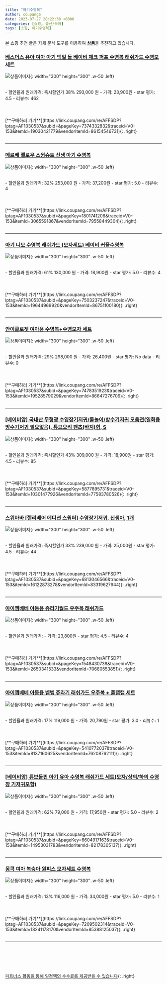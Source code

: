 ```yaml
---
title: "아기수영복"
author: coupang6
date: 2023-07-27 20:22:38 +0800
categories: [쇼핑, 출산/육아]
tags: [쇼핑, 아기수영복]
---
```


본 쇼핑 추천 글은 자체 분석 도구를 이용하여 [**상품**](https://link.coupang.com/a/bao1ui)을 추천하고 있습니다.

### [베스더스 유아 여아 아기 백일 돌 베이비 체크 퍼프 수영복 래쉬가드 수영모 세트](https://link.coupang.com/re/AFFSDP?lptag=AF1030537&subid=&pageKey=7374332832&traceid=V0-153&itemId=19030421779&vendorItemId=86154546731)

![상품이미지](https://thumbnail6.coupangcdn.com/thumbnails/remote/230x230ex/image/vendor_inventory/5613/6d8333978b6d8f01f79c1bc62634c7577ea5180a4c668751af313a7303f1.jpg){: width="300" height="300" .w-50 .left}


<br>
- 할인율과 원래가격: 즉시할인가 38%  293,000   원
- 가격: 23,900원
- star 평가: 4.5
- 리뷰수: 462
<br>
<br>
<br>
<br>
[**구매하러 가기**](https://link.coupang.com/re/AFFSDP?lptag=AF1030537&subid=&pageKey=7374332832&traceid=V0-153&itemId=19030421779&vendorItemId=86154546731){: .right}
<br>
<br>

---

### [메르베 멜로우 스윔슈트 신생 아기 수영복](https://link.coupang.com/re/AFFSDP?lptag=AF1030537&subid=&pageKey=1801741206&traceid=V0-153&itemId=3065591867&vendorItemId=79558449304)

![상품이미지](https://thumbnail10.coupangcdn.com/thumbnails/remote/230x230ex/image/rs_quotation_api/voaudew0/b045d1a700d0405394ea5c76776c84ca.jpg){: width="300" height="300" .w-50 .left}


<br>
- 할인율과 원래가격: 32%  253,000   원
- 가격: 37,200원
- star 평가: 5.0
- 리뷰수: 4
<br>
<br>
<br>
<br>
[**구매하러 가기**](https://link.coupang.com/re/AFFSDP?lptag=AF1030537&subid=&pageKey=1801741206&traceid=V0-153&itemId=3065591867&vendorItemId=79558449304){: .right}
<br>
<br>

---

### [아기 니모 수영복 래쉬가드 (모자세트) 베이비 커플수영복](https://link.coupang.com/re/AFFSDP?lptag=AF1030537&subid=&pageKey=7503237247&traceid=V0-153&itemId=19644969920&vendorItemId=86751100180)

![상품이미지](https://thumbnail10.coupangcdn.com/thumbnails/remote/230x230ex/image/vendor_inventory/bb31/132a354396ebda7d6e253c2e5968322c95efee438600390b0d677c6fc2d7.jpg){: width="300" height="300" .w-50 .left}


<br>
- 할인율과 원래가격: 61%  130,000   원
- 가격: 18,900원
- star 평가: 5.0
- 리뷰수: 4
<br>
<br>
<br>
<br>
[**구매하러 가기**](https://link.coupang.com/re/AFFSDP?lptag=AF1030537&subid=&pageKey=7503237247&traceid=V0-153&itemId=19644969920&vendorItemId=86751100180){: .right}
<br>
<br>

---

### [안이클로젯 여아용 수영복+수영모자 세트](https://link.coupang.com/re/AFFSDP?lptag=AF1030537&subid=&pageKey=7478351923&traceid=V0-153&itemId=19528579029&vendorItemId=86647276709)

![상품이미지](https://thumbnail6.coupangcdn.com/thumbnails/remote/230x230ex/image/vendor_inventory/3b03/a4d62e0456fb7b42da9f3822c1b2f17d4d351fbd35db05e894419be8cccd.jpg){: width="300" height="300" .w-50 .left}


<br>
- 할인율과 원래가격: 29%  298,000   원
- 가격: 26,400원
- star 평가: No data
- 리뷰수: 0
<br>
<br>
<br>
<br>
[**구매하러 가기**](https://link.coupang.com/re/AFFSDP?lptag=AF1030537&subid=&pageKey=7478351923&traceid=V0-153&itemId=19528579029&vendorItemId=86647276709){: .right}
<br>
<br>

---

### [[베이비앙] 국내산 무형광 수영장기저귀/물놀이/방수기저귀 모음전(일회용 방수기저귀 필요없음), 튜브오리 팬츠(바지)형, S](https://link.coupang.com/re/AFFSDP?lptag=AF1030537&subid=&pageKey=5877895731&traceid=V0-153&itemId=10301477926&vendorItemId=77583780526)

![상품이미지](https://thumbnail8.coupangcdn.com/thumbnails/remote/230x230ex/image/vendor_inventory/80b8/f506f54e383c463d07e5f2deca12dd414a53da76a35c75717cf9b91945df.jpg){: width="300" height="300" .w-50 .left}


<br>
- 할인율과 원래가격: 즉시할인가 43%  309,000   원
- 가격: 18,900원
- star 평가: 4.5
- 리뷰수: 85
<br>
<br>
<br>
<br>
[**구매하러 가기**](https://link.coupang.com/re/AFFSDP?lptag=AF1030537&subid=&pageKey=5877895731&traceid=V0-153&itemId=10301477926&vendorItemId=77583780526){: .right}
<br>
<br>

---

### [스위마바 [젤리베어 에디션 스윔퍼] 수영장기저귀, 신생아, 1개](https://link.coupang.com/re/AFFSDP?lptag=AF1030537&subid=&pageKey=6813046566&traceid=V0-153&itemId=16122873278&vendorItemId=83319627944)

![상품이미지](https://thumbnail7.coupangcdn.com/thumbnails/remote/230x230ex/image/vendor_inventory/46da/efb190c6259636c7bc1fdcdfc85bae0d88b6cf978bc71d76e1c40f6602e9.jpg){: width="300" height="300" .w-50 .left}


<br>
- 할인율과 원래가격: 즉시할인가 33%  239,000   원
- 가격: 25,000원
- star 평가: 4.5
- 리뷰수: 44
<br>
<br>
<br>
<br>
[**구매하러 가기**](https://link.coupang.com/re/AFFSDP?lptag=AF1030537&subid=&pageKey=6813046566&traceid=V0-153&itemId=16122873278&vendorItemId=83319627944){: .right}
<br>
<br>

---

### [아이엠베베 아동용 쥬라기월드 우주복 래쉬가드](https://link.coupang.com/re/AFFSDP?lptag=AF1030537&subid=&pageKey=1548430738&traceid=V0-153&itemId=2650341533&vendorItemId=70680553851)

![상품이미지](https://thumbnail7.coupangcdn.com/thumbnails/remote/230x230ex/image/retail/images/2020/05/13/10/4/35cc1643-5cc7-4839-9ad2-d21f3832d15e.jpg){: width="300" height="300" .w-50 .left}


<br>
- 할인율과 원래가격: 
- 가격: 23,800원
- star 평가: 4.5
- 리뷰수: 4
<br>
<br>
<br>
<br>
[**구매하러 가기**](https://link.coupang.com/re/AFFSDP?lptag=AF1030537&subid=&pageKey=1548430738&traceid=V0-153&itemId=2650341533&vendorItemId=70680553851){: .right}
<br>
<br>

---

### [아이엠베베 아동용 벱벱 쥬라기 래쉬가드 우주복 + 플랩캡 세트](https://link.coupang.com/re/AFFSDP?lptag=AF1030537&subid=&pageKey=5410772037&traceid=V0-153&itemId=8137160625&vendorItemId=76208762111)

![상품이미지](https://thumbnail8.coupangcdn.com/thumbnails/remote/230x230ex/image/rs_quotation_api/u7bxtz2u/540f6cff7f854c03be6defddf8c80a91.jpg){: width="300" height="300" .w-50 .left}


<br>
- 할인율과 원래가격: 17%  119,000   원
- 가격: 20,790원
- star 평가: 3.0
- 리뷰수: 1
<br>
<br>
<br>
<br>
[**구매하러 가기**](https://link.coupang.com/re/AFFSDP?lptag=AF1030537&subid=&pageKey=5410772037&traceid=V0-153&itemId=8137160625&vendorItemId=76208762111){: .right}
<br>
<br>

---

### [[베이비앙] 튜브돌핀 아기 유아 수영복 래쉬가드 세트(모자/상의/하의 수영장 기저귀포함)](https://link.coupang.com/re/AFFSDP?lptag=AF1030537&subid=&pageKey=6604917163&traceid=V0-153&itemId=14953031783&vendorItemId=82178305137)

![상품이미지](https://thumbnail6.coupangcdn.com/thumbnails/remote/230x230ex/image/vendor_inventory/9cc2/e40a36dfa2f5f024efaf13b15f322df024cab862642b459daa7bceb85b6d.jpg){: width="300" height="300" .w-50 .left}


<br>
- 할인율과 원래가격: 62%  79,000   원
- 가격: 17,950원
- star 평가: 5.0
- 리뷰수: 2
<br>
<br>
<br>
<br>
[**구매하러 가기**](https://link.coupang.com/re/AFFSDP?lptag=AF1030537&subid=&pageKey=6604917163&traceid=V0-153&itemId=14953031783&vendorItemId=82178305137){: .right}
<br>
<br>

---

### [몽콕 여아 복숭아 원피스 모자세트 수영복](https://link.coupang.com/re/AFFSDP?lptag=AF1030537&subid=&pageKey=7209502314&traceid=V0-153&itemId=18241178170&vendorItemId=85388125037)

![상품이미지](https://thumbnail6.coupangcdn.com/thumbnails/remote/230x230ex/image/vendor_inventory/da18/a374d3a4f810b57e5924a0b2f4ac274b8e1921f9520a2040c86030eb18dc.jpg){: width="300" height="300" .w-50 .left}


<br>
- 할인율과 원래가격: 13%  116,000   원
- 가격: 34,000원
- star 평가: 5.0
- 리뷰수: 1
<br>
<br>
<br>
<br>
[**구매하러 가기**](https://link.coupang.com/re/AFFSDP?lptag=AF1030537&subid=&pageKey=7209502314&traceid=V0-153&itemId=18241178170&vendorItemId=85388125037){: .right}
<br>
<br>

---
<br><br><br><br><br> [파트너스 활동을 통해 일정액의 수수료를 제공받을 수 있습니다](https://link.coupang.com/a/bao1ui){: .right}